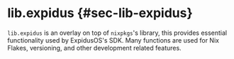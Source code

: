 # lib.expidus {#sec-lib-expidus}

`lib.expidus` is an overlay on top of `nixpkgs`'s library, this provides essential
functionality used by ExpidusOS's SDK. Many functions are used for Nix Flakes, versioning,
and other development related features.
